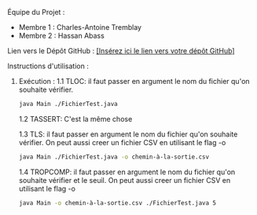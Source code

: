 Équipe du Projet :
- Membre 1 : Charles-Antoine Tremblay
- Membre 2 : Hassan Abass

Lien vers le Dépôt GitHub :
[[Insérez ici le lien vers votre dépôt GitHub]](https://github.com/Charles-ATremblay/IFT-3913-TP1)

Instructions d'utilisation :


1. Exécution :
   1.1 TLOC: il faut passer en argument le nom du fichier qu'on souhaite vérifier.
   ```bash
   java Main ./FichierTest.java
   ```

   1.2 TASSERT: C'est la même chose

   1.3 TLS: il faut passer en argument le nom du fichier qu'on souhaite vérifier. On peut aussi creer un fichier CSV en utilisant le flag -o 
   ```bash
   java Main ./FichierTest.java -o chemin-à-la-sortie.csv
   ```

   1.4 TROPCOMP: il faut passer en argument le nom du fichier qu'on souhaite vérifier et le seuil. On peut aussi creer un fichier CSV en utilisant le flag -o 
   ```bash
   java Main -o chemin-à-la-sortie.csv ./FichierTest.java 5
   ```
